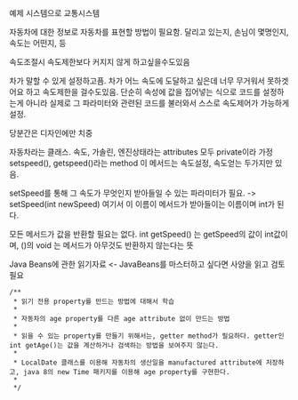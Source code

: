 예제 시스템으로 교통시스템

자동차에 대한 정보로 자동차를 표현할 방법이 필요함.
달리고 있는지, 손님이 몇명인지, 속도는 어떤지, 등

속도조절시 속도제한보다 커지지 않게 하고싶을수도있음

차가 말할 수 있게 설정하고픔. 차가 어느 속도에 도달하고 싶은데 너무 무거워서 못하겟어요 하고 속도제한을 걸수도있음.
단순히 속성에 값을 집어넣는 식으로 코드를 설정하는게 아니라 실제로 그 파라미터와 관련된 코드를 불러와서 스스로 속도제어가 가능하게 설정.

당분간은 디자인에만 치중

자동차라는 클래스.
속도, 가솔린, 엔진상태라는 attributes 모두 private이라 가정
setspeed(), getspeed()라는 method
이 메서드는 속도설정, 속도얻는 두가지만 있음.

setSpeed를 통해 그 속도가 무엇인지 받아들일 수 있는 파라미터가 필요. ->
setSpeed(int newSpeed)
여기서 이 이름이 메서드가 받아들이는 이름이며 int가 된다.

모든 메서드가 값을 반환할 필요는 없다.
int getSpeed()
는 getSpeed의 값이 int값이며, ()의 void 는 메서드가 아무것도 반환하지 않는다는 뜻

Java Beans에 관한 읽기자료 <- JavaBeans를 마스터하고 싶다면 사양을 읽고 검토 필요

	/**
	 * 읽기 전용 property를 만드는 방법에 대해서 학습
	 * 
	 * 자동차의 age property를 다른 age attribute 없이 만드는 방법
	 * 
	 * 읽을 수 있는 property를 만들기 위해서는, getter method가 필요하다. getter인 int getAge()는 값을 계산하거나 검색하는 방법을 보여주지 않는다.
	 * 
	 * LocalDate 클래스를 이용해 자동차의 생산일을 manufactured attribute에 저장하고, java 8의 new Time 패키지를 이용해 age property를 구현한다. 
	 * 
	 */
